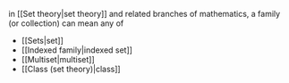 in [[Set theory|set theory]] and related branches of mathematics, a family (or collection) can mean any of

- [[Sets|set]]
- [[Indexed family|indexed set]]
- [[Multiset|multiset]]
- [[Class (set theory)|class]]